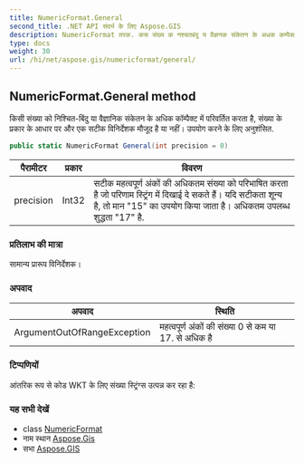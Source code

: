 ```yaml
---
title: NumericFormat.General
second_title: .NET API संदर्भ के लिए Aspose.GIS
description: NumericFormat तरक. कस संख्य क नश्चतबंदु य वैज्ञनक संकेतन के अधक कम्पैक्ट में परवर्तत करत है संख्य के प्रकर के आधर पर और एक सटक वनर्देशक मजूद है य नहं उपयग करने के लए अनुशंसत.
type: docs
weight: 30
url: /hi/net/aspose.gis/numericformat/general/
---
```

## NumericFormat.General method

किसी संख्या को निश्चित-बिंदु या वैज्ञानिक संकेतन के अधिक कॉम्पैक्ट में परिवर्तित करता है, संख्या के प्रकार के आधार पर और एक सटीक विनिर्देशक मौजूद है या नहीं। उपयोग करने के लिए अनुशंसित.

```csharp
public static NumericFormat General(int precision = 0)
```

| पैरामीटर | प्रकार | विवरण |
| --- | --- | --- |
| precision | Int32 | सटीक महत्वपूर्ण अंकों की अधिकतम संख्या को परिभाषित करता है जो परिणाम स्ट्रिंग में दिखाई दे सकते हैं। यदि सटीकता शून्य है, तो मान "15" का उपयोग किया जाता है। अधिकतम उपलब्ध शुद्धता "17" है. |

### प्रतिलाभ की मात्रा

सामान्य प्रारूप विनिर्देशक।

### अपवाद

| अपवाद | स्थिति |
| --- | --- |
| ArgumentOutOfRangeException | महत्वपूर्ण अंकों की संख्या 0 से कम या 17. से अधिक है |

### टिप्पणियों

आंतरिक रूप से कोड WKT के लिए संख्या स्ट्रिंग्स उत्पन्न कर रहा है:

### यह सभी देखें

* class [NumericFormat](../)
* नाम स्थान [Aspose.Gis](../../numericformat/)
* सभा [Aspose.GIS](../../../)


